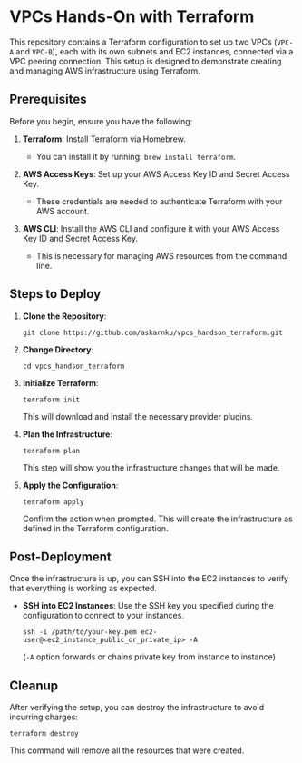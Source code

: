 # VPCs Hands-On with Terraform

This repository contains a Terraform configuration to set up two VPCs (`VPC-A` and `VPC-B`), each with its own subnets and EC2 instances, connected via a VPC peering connection. This setup is designed to demonstrate creating and managing AWS infrastructure using Terraform.

## Prerequisites

Before you begin, ensure you have the following:

1.  **Terraform**: Install Terraform via Homebrew.

    - You can install it by running: `brew install terraform`.

2.  **AWS Access Keys**: Set up your AWS Access Key ID and Secret Access Key.

    - These credentials are needed to authenticate Terraform with your AWS account.

3.  **AWS CLI**: Install the AWS CLI and configure it with your AWS Access Key ID and Secret Access Key.

    - This is necessary for managing AWS resources from the command line.

## Steps to Deploy

1.  **Clone the Repository**:

    `git clone https://github.com/askarnku/vpcs_handson_terraform.git`

2.  **Change Directory**:

    `cd vpcs_handson_terraform`

3.  **Initialize Terraform**:

    `terraform init`

    This will download and install the necessary provider plugins.

4.  **Plan the Infrastructure**:

    `terraform plan`

    This step will show you the infrastructure changes that will be made.

5.  **Apply the Configuration**:

    `terraform apply`

    Confirm the action when prompted. This will create the infrastructure as defined in the Terraform configuration.

## Post-Deployment

Once the infrastructure is up, you can SSH into the EC2 instances to verify that everything is working as expected.

- **SSH into EC2 Instances**: Use the SSH key you specified during the configuration to connect to your instances.

  `ssh -i /path/to/your-key.pem ec2-user@<ec2_instance_public_or_private_ip> -A`

  (`-A` option forwards or chains private key from instance to instance)

## Cleanup

After verifying the setup, you can destroy the infrastructure to avoid incurring charges:

`terraform destroy`

This command will remove all the resources that were created.
